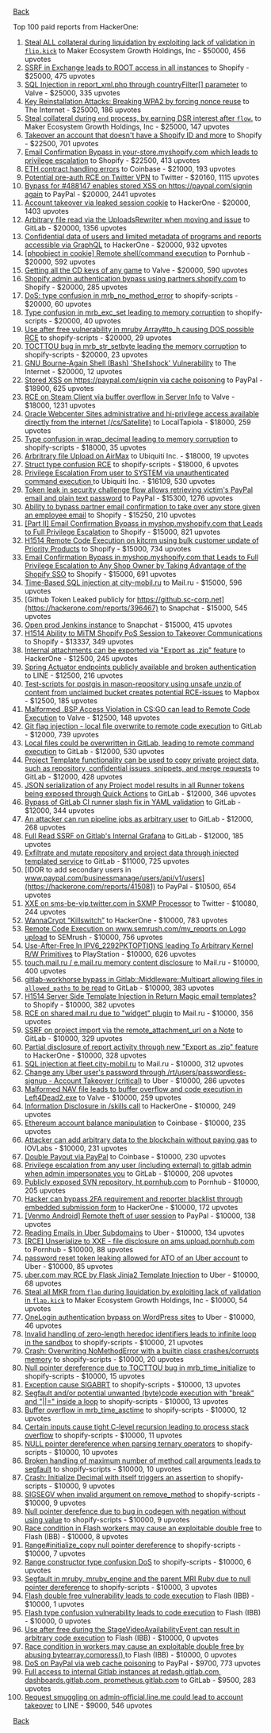 [Back](../README.md)

Top 100 paid reports from HackerOne:

1. [Steal ALL collateral during liquidation by exploiting lack of validation in `flip.kick`](https://hackerone.com/reports/684092) to Maker Ecosystem Growth Holdings, Inc - $50000, 456 upvotes
2. [SSRF in Exchange leads to ROOT access in all instances](https://hackerone.com/reports/341876) to Shopify - $25000, 475 upvotes
3. [SQL Injection in report_xml.php through countryFilter[] parameter](https://hackerone.com/reports/383127) to Valve - $25000, 335 upvotes
4. [Key Reinstallation Attacks: Breaking WPA2 by forcing nonce reuse](https://hackerone.com/reports/286740) to The Internet - $25000, 186 upvotes
5. [Steal collateral during `end` process, by earning DSR interest after `flow`.](https://hackerone.com/reports/672664) to Maker Ecosystem Growth Holdings, Inc - $25000, 147 upvotes
6. [Takeover an account that doesn't have a Shopify ID and more](https://hackerone.com/reports/867513) to Shopify - $22500, 701 upvotes
7. [Email Confirmation Bypass in your-store.myshopify.com which leads to privilege escalation](https://hackerone.com/reports/910300) to Shopify - $22500, 413 upvotes
8. [ETH contract handling errors](https://hackerone.com/reports/328526) to Coinbase - $21000, 193 upvotes
9. [Potential pre-auth RCE on Twitter VPN](https://hackerone.com/reports/591295) to Twitter - $20160, 1115 upvotes
10. [Bypass for #488147 enables stored XSS on https://paypal.com/signin again](https://hackerone.com/reports/510152) to PayPal - $20000, 2441 upvotes
11. [Account takeover via leaked session cookie](https://hackerone.com/reports/745324) to HackerOne - $20000, 1403 upvotes
12. [Arbitrary file read via the UploadsRewriter when moving and issue](https://hackerone.com/reports/827052) to GitLab - $20000, 1356 upvotes
13. [Confidential data of users and limited metadata of programs and reports accessible via GraphQL](https://hackerone.com/reports/489146) to HackerOne - $20000, 932 upvotes
14. [[phpobject in cookie] Remote shell/command execution](https://hackerone.com/reports/141956) to Pornhub - $20000, 592 upvotes
15. [Getting all the CD keys of any game](https://hackerone.com/reports/391217) to Valve - $20000, 590 upvotes
16. [Shopify admin authentication bypass using partners.shopify.com](https://hackerone.com/reports/270981) to Shopify - $20000, 285 upvotes
17. [DoS: type confusion in mrb_no_method_error](https://hackerone.com/reports/181871) to shopify-scripts - $20000, 60 upvotes
18. [Type confusion in mrb_exc_set leading to memory corruption](https://hackerone.com/reports/185041) to shopify-scripts - $20000, 40 upvotes
19. [Use after free vulnerability in mruby Array#to_h causing DOS possible RCE](https://hackerone.com/reports/181321) to shopify-scripts - $20000, 29 upvotes
20. [TOCTTOU bug in mrb_str_setbyte leading the memory corruption](https://hackerone.com/reports/181893) to shopify-scripts - $20000, 23 upvotes
21. [GNU Bourne-Again Shell (Bash) 'Shellshock' Vulnerability](https://hackerone.com/reports/29839) to The Internet - $20000, 12 upvotes
22. [Stored XSS on https://paypal.com/signin via cache poisoning](https://hackerone.com/reports/488147) to PayPal - $18900, 625 upvotes
23. [RCE on Steam Client via buffer overflow in Server Info](https://hackerone.com/reports/470520) to Valve - $18000, 1231 upvotes
24. [Oracle Webcenter Sites administrative and hi-privilege access available directly from the internet (/cs/Satellite)](https://hackerone.com/reports/170532) to LocalTapiola - $18000, 259 upvotes
25. [Type confusion in wrap_decimal leading to memory corruption](https://hackerone.com/reports/185051) to shopify-scripts - $18000, 35 upvotes
26. [Arbritrary file Upload on AirMax](https://hackerone.com/reports/73480) to Ubiquiti Inc. - $18000, 19 upvotes
27. [Struct type confusion RCE](https://hackerone.com/reports/181879) to shopify-scripts - $18000, 6 upvotes
28. [Privilege Escalation From user to SYSTEM via unauthenticated command execution ](https://hackerone.com/reports/544928) to Ubiquiti Inc. - $16109, 530 upvotes
29. [Token leak in security challenge flow allows retrieving victim's PayPal email and plain text password](https://hackerone.com/reports/739737) to PayPal - $15300, 1276 upvotes
30. [Ability to bypass partner email confirmation to take over any store given an employee email](https://hackerone.com/reports/300305) to Shopify - $15250, 210 upvotes
31. [[Part II] Email Confirmation Bypass in myshop.myshopify.com that Leads to Full Privilege Escalation](https://hackerone.com/reports/796808) to Shopify - $15000, 821 upvotes
32. [H1514 Remote Code Execution on kitcrm using bulk customer update of Priority Products](https://hackerone.com/reports/422944) to Shopify - $15000, 734 upvotes
33. [Email Confirmation Bypass in myshop.myshopify.com that Leads to Full Privilege Escalation to Any Shop Owner by Taking Advantage of the Shopify SSO](https://hackerone.com/reports/791775) to Shopify - $15000, 691 upvotes
34. [Time-Based SQL injection at city-mobil.ru](https://hackerone.com/reports/868436) to Mail.ru - $15000, 596 upvotes
35. [Github Token Leaked publicly for https://github.sc-corp.net](https://hackerone.com/reports/396467) to Snapchat - $15000, 545 upvotes
36. [Open prod Jenkins instance](https://hackerone.com/reports/231460) to Snapchat - $15000, 415 upvotes
37. [H1514 Ability to MiTM Shopify PoS Session to Takeover Communications](https://hackerone.com/reports/423467) to Shopify - $13337, 349 upvotes
38. [Internal attachments can be exported via "Export as .zip" feature](https://hackerone.com/reports/186230) to HackerOne - $12500, 245 upvotes
39. [Spring Actuator endpoints publicly available and broken authentication](https://hackerone.com/reports/838635) to LINE - $12500, 216 upvotes
40. [Test-scripts for postgis in mason-repository using unsafe unzip of content from unclaimed bucket creates potential RCE-issues](https://hackerone.com/reports/329689) to Mapbox - $12500, 185 upvotes
41. [Malformed .BSP Access Violation in CS:GO can lead to Remote Code Execution](https://hackerone.com/reports/351014) to Valve - $12500, 148 upvotes
42. [Git flag injection - local file overwrite to remote code execution](https://hackerone.com/reports/658013) to GitLab - $12000, 739 upvotes
43. [Local files could be overwritten in GitLab, leading to remote command execution](https://hackerone.com/reports/587854) to GitLab - $12000, 530 upvotes
44. [Project Template functionality can be used to copy private project data, such as repository, confidential issues, snippets, and merge requests](https://hackerone.com/reports/689314) to GitLab - $12000, 428 upvotes
45. [JSON serialization of any Project model results in all Runner tokens being exposed through Quick Actions](https://hackerone.com/reports/509924) to GitLab - $12000, 346 upvotes
46. [Bypass of GitLab CI runner slash fix in YAML validation](https://hackerone.com/reports/409395) to GitLab - $12000, 344 upvotes
47. [An attacker can run pipeline jobs as arbitrary user](https://hackerone.com/reports/894569) to GitLab - $12000, 268 upvotes
48. [Full Read SSRF on Gitlab's Internal Grafana](https://hackerone.com/reports/878779) to GitLab - $12000, 185 upvotes
49. [Exfiltrate and mutate repository and project data through injected templated service](https://hackerone.com/reports/446585) to GitLab - $11000, 725 upvotes
50. [IDOR to add secondary users in www.paypal.com/businessmanage/users/api/v1/users](https://hackerone.com/reports/415081) to PayPal - $10500, 654 upvotes
51. [XXE on sms-be-vip.twitter.com in SXMP Processor](https://hackerone.com/reports/248668) to Twitter - $10080, 244 upvotes
52. [WannaCrypt “Killswitch”](https://hackerone.com/reports/228648) to HackerOne - $10000, 783 upvotes
53. [Remote Code Execution on www.semrush.com/my_reports on Logo upload](https://hackerone.com/reports/403417) to SEMrush - $10000, 756 upvotes
54. [Use-After-Free In IPV6_2292PKTOPTIONS leading To Arbitrary Kernel R/W Primitives](https://hackerone.com/reports/826026) to PlayStation - $10000, 626 upvotes
55. [touch.mail.ru / e.mail.ru memory content disclosure](https://hackerone.com/reports/513236) to Mail.ru - $10000, 400 upvotes
56. [gitlab-workhorse bypass in Gitlab::Middleware::Multipart allowing files in `allowed_paths` to be read](https://hackerone.com/reports/850447) to GitLab - $10000, 383 upvotes
57. [H1514 Server Side Template Injection in Return Magic email templates?](https://hackerone.com/reports/423541) to Shopify - $10000, 382 upvotes
58. [RCE on shared.mail.ru due to "widget" plugin](https://hackerone.com/reports/518637) to Mail.ru - $10000, 356 upvotes
59. [SSRF on project import via the remote_attachment_url on a Note](https://hackerone.com/reports/826361) to GitLab - $10000, 329 upvotes
60. [Partial disclosure of report activity through new "Export as .zip" feature](https://hackerone.com/reports/182358) to HackerOne - $10000, 328 upvotes
61. [SQL injection at fleet.city-mobil.ru](https://hackerone.com/reports/881901) to Mail.ru - $10000, 312 upvotes
62. [Change any Uber user's password through /rt/users/passwordless-signup - Account Takeover (critical)](https://hackerone.com/reports/143717) to Uber - $10000, 286 upvotes
63. [Malformed NAV file leads to buffer overflow and code execution in Left4Dead2.exe](https://hackerone.com/reports/542180) to Valve - $10000, 259 upvotes
64. [Information Disclosure in /skills call](https://hackerone.com/reports/188719) to HackerOne - $10000, 249 upvotes
65. [Ethereum account balance manipulation](https://hackerone.com/reports/300748) to Coinbase - $10000, 235 upvotes
66. [Attacker can add arbitrary data to the blockchain without paying gas](https://hackerone.com/reports/396954) to IOVLabs - $10000, 231 upvotes
67. [Double Payout via PayPal](https://hackerone.com/reports/307239) to Coinbase - $10000, 230 upvotes
68. [Privilege escalation from any user (including external) to gitlab admin when admin impersonates you](https://hackerone.com/reports/493324) to GitLab - $10000, 208 upvotes
69. [Publicly exposed SVN repository, ht.pornhub.com](https://hackerone.com/reports/72243) to Pornhub - $10000, 205 upvotes
70. [Hacker can bypass 2FA requirement and reporter blacklist through embedded submission form](https://hackerone.com/reports/418767) to HackerOne - $10000, 172 upvotes
71. [[Venmo Android] Remote theft of user session](https://hackerone.com/reports/401940) to PayPal - $10000, 138 upvotes
72. [Reading Emails in Uber Subdomains](https://hackerone.com/reports/156536) to Uber - $10000, 134 upvotes
73. [[RCE] Unserialize to XXE - file disclosure on ams.upload.pornhub.com](https://hackerone.com/reports/142562) to Pornhub - $10000, 88 upvotes
74. [password reset token leaking allowed for ATO of an Uber account](https://hackerone.com/reports/173551) to Uber - $10000, 85 upvotes
75. [uber.com may RCE by Flask Jinja2 Template Injection](https://hackerone.com/reports/125980) to Uber - $10000, 68 upvotes
76. [Steal all MKR from `flap` during liquidation by exploiting lack of validation in `flap.kick`](https://hackerone.com/reports/684152) to Maker Ecosystem Growth Holdings, Inc - $10000, 54 upvotes
77. [OneLogin authentication bypass on WordPress sites](https://hackerone.com/reports/136169) to Uber - $10000, 46 upvotes
78. [Invalid handling of zero-length heredoc identifiers leads to infinite loop in the sandbox](https://hackerone.com/reports/187305) to shopify-scripts - $10000, 21 upvotes
79. [Crash: Overwriting NoMethodError with a builtin class crashes/corrupts memory](https://hackerone.com/reports/186723) to shopify-scripts - $10000, 20 upvotes
80. [Null pointer dereference due to TOCTTOU bug in mrb_time_initialize](https://hackerone.com/reports/182274) to shopify-scripts - $10000, 15 upvotes
81. [Exception cause SIGABRT](https://hackerone.com/reports/180977) to shopify-scripts - $10000, 13 upvotes
82. [Segfault and/or potential unwanted (byte)code execution with "break" and "||=" inside a loop](https://hackerone.com/reports/183356) to shopify-scripts - $10000, 13 upvotes
83. [Buffer overflow in mrb_time_asctime](https://hackerone.com/reports/188326) to shopify-scripts - $10000, 12 upvotes
84. [Certain inputs cause tight C-level recursion leading to process stack overflow](https://hackerone.com/reports/189633) to shopify-scripts - $10000, 11 upvotes
85. [NULL pointer dereference when parsing ternary operators](https://hackerone.com/reports/181677) to shopify-scripts - $10000, 10 upvotes
86. [Broken handling of maximum number of method call arguments leads to segfault](https://hackerone.com/reports/182484) to shopify-scripts - $10000, 10 upvotes
87. [Crash: Initialize Decimal with itself triggers an assertion](https://hackerone.com/reports/185775) to shopify-scripts - $10000, 9 upvotes
88. [SIGSEGV when invalid argument on remove_method](https://hackerone.com/reports/181874) to shopify-scripts - $10000, 9 upvotes
89. [Null pointer derefence due to bug in codegen with negation without using value](https://hackerone.com/reports/187536) to shopify-scripts - $10000, 9 upvotes
90. [Race condition in Flash workers may cause an exploitabl​e double free](https://hackerone.com/reports/37240) to Flash (IBB) - $10000, 8 upvotes
91. [Range#initialize_copy null pointer dereference](https://hackerone.com/reports/181685) to shopify-scripts - $10000, 7 upvotes
92. [Range constructor type confusion DoS](https://hackerone.com/reports/181910) to shopify-scripts - $10000, 6 upvotes
93. [Segfault in mruby, mruby_engine and the parent MRI Ruby due to null pointer dereference](https://hackerone.com/reports/181828) to shopify-scripts - $10000, 3 upvotes
94. [Flash double free vulnerability leads to code execution](https://hackerone.com/reports/2170) to Flash (IBB) - $10000, 1 upvotes
95. [Flash type confusion vulnerability leads to code execution](https://hackerone.com/reports/2106) to Flash (IBB) - $10000, 0 upvotes
96. [Use after free during the StageVideoAvailabilityEvent can result in arbitrary code execution](https://hackerone.com/reports/47232) to Flash (IBB) - $10000, 0 upvotes
97. [Race condition in workers may cause an exploitable double free by abusing bytearray.compress()  ](https://hackerone.com/reports/47227) to Flash (IBB) - $10000, 0 upvotes
98. [DoS on PayPal via web cache poisoning](https://hackerone.com/reports/622122) to PayPal - $9700, 773 upvotes
99. [Full access to internal Gitlab instances at redash.gitlab.com, dashboards.gitlab.com, prometheus.gitlab.com](https://hackerone.com/reports/498964) to GitLab - $9500, 283 upvotes
100. [Request smuggling on admin-official.line.me could lead to account takeover](https://hackerone.com/reports/740037) to LINE - $9000, 546 upvotes


[Back](../README.md)